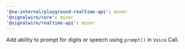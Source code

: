 ```yaml
---
'@sw-internal/playground-realtime-api': minor
'@signalwire/core': minor
'@signalwire/realtime-api': minor
---
```


Add ability to prompt for digits or speech using `prompt()` in `Voice` Call.
